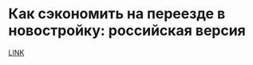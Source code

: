 # Как сэкономить на переезде в новостройку: российская версия



[LINK](https://varlamov.ru/3732771.html)